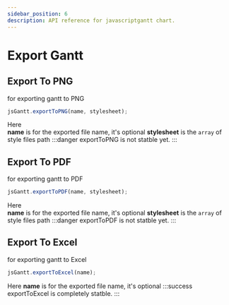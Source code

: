```yaml
---
sidebar_position: 6
description: API reference for javascriptgantt chart.
---
```


# Export Gantt

## Export To PNG

for exporting gantt to PNG

```js title="exportToPNG"
jsGantt.exportToPNG(name, stylesheet);
```

Here  
**name** is for the exported file name, it's optional
**stylesheet** is the `array` of style files path
:::danger
exportToPNG is not statble yet.
:::

## Export To PDF

for exporting gantt to PDF

```js title="exportToPDF"
jsGantt.exportToPDF(name, stylesheet);
```

Here  
**name** is for the exported file name, it's optional
**stylesheet** is the `array` of style files path
:::danger
exportToPDF is not statble yet.
:::

## Export To Excel

for exporting gantt to Excel

```js title="exportToExcel"
jsGantt.exportToExcel(name);
```

Here **name** is for the exported file name, it's optional
:::success
exportToExcel is completely statble.
:::
